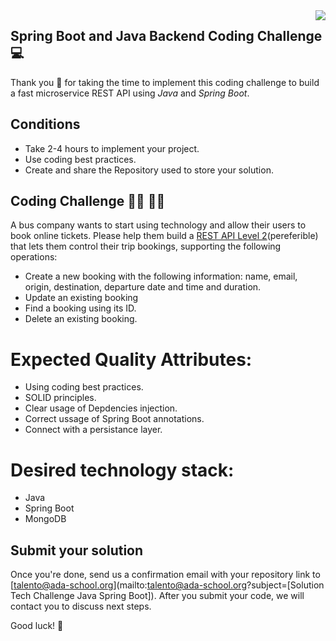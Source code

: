 <img align="right" src="https://github.com/ada-school/module-template/blob/main/ada.png">


## Spring Boot and Java Backend Coding Challenge 💻

Thank you 🙏 for taking the time to implement this coding challenge to build a fast microservice REST API using *Java* and *Spring Boot*.

## Conditions

* Take 2-4 hours to implement your project.
* Use coding best practices.
* Create and share the Repository used to store your solution.


## Coding Challenge 👩‍💻 👨‍💻

A bus company wants to start using technology and allow their users to book online tickets. Please help them build a [REST API Level 2](https://martinfowler.com/articles/richardsonMaturityModel.html#level2)(pereferible) that lets them control their trip bookings, supporting the following operations:
* Create a new booking with the following information: name, email, origin, destination, departure date and time and duration.
* Update an existing booking
* Find a booking using its ID.
* Delete an existing booking.

# Expected Quality Attributes:
* Using coding best practices.
* SOLID principles.
* Clear usage of Depdencies injection.
* Correct ussage of Spring Boot annotations.
* Connect with a persistance layer.

# Desired technology stack:
* Java 
* Spring Boot
* MongoDB

## Submit your solution

Once you're done, send us a confirmation email with your repository link to [talento@ada-school.org](mailto:talento@ada-school.org?subject=[Solution Tech Challenge Java Spring Boot]). After you submit your code, we will contact you to discuss next steps. 

Good luck! 💪
